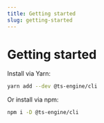 ```yaml
---
title: Getting started
slug: getting-started
---
```


# Getting started

Install via Yarn:

```sh
yarn add --dev @ts-engine/cli
```

Or install via npm:

```sh
npm i -D @ts-engine/cli
```
